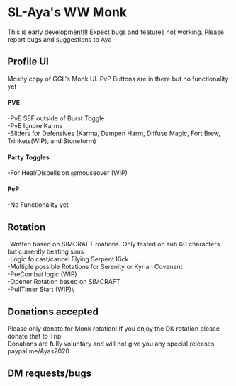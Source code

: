 # SL-Aya's WW Monk

This is early development!!! Expect bugs and features not working. Please report bugs and suggestions to Aya

## **Profile UI**
Mostly copy of GGL's Monk UI. PvP Buttons are in there but no functionality yet

####  **PVE**
 -PvE SEF outside of Burst Toggle\
 -PvE Ignore Karma\
 -Sliders for Defensives (Karma, Dampen Harm, Diffuse Magic, Fort Brew, Trinkets(WIP), and Stoneform)
  
####  **Party Toggles**
  -For Heal/Dispells  on @mouseover (WIP)
  
####  **PvP**
  -No Functionality yet
  
## **Rotation**
-Written based on SIMCRAFT roations. Only tested on sub 60 characters but currently beating sims\
-Logic fo cast/cancel Flying Serpent Kick\
-Multiple possible Rotations for Serenity or Kyrian Covenant\
-PreCombat logic (WIP)\
-Opener Rotation based on SIMCRAFT\
-PullTimer Start (WIP)\

## **Donations accepted**
Please only donate for Monk rotation! If you enjoy the DK rotation please donate that to Trip\
Donations are fully voluntary and will not give you any special releases\
paypal.me/Ayas2020

## DM requests/bugs

